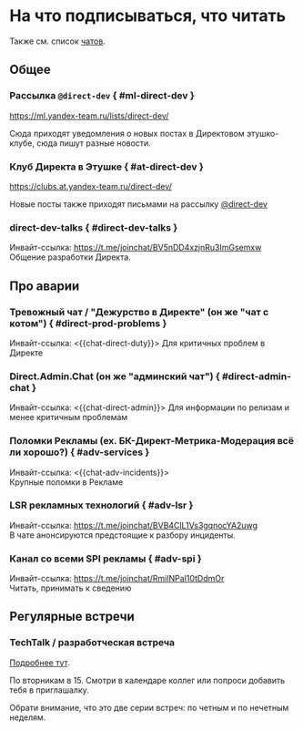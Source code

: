 # На что подписываться, что читать

Также см. список [чатов](chats.md).

## Общее

### Рассылка `@direct-dev` { #ml-direct-dev }

<https://ml.yandex-team.ru/lists/direct-dev/>

Сюда приходят уведомления о новых постах в Директовом этушко-клубе, сюда пишут разные новости.

### Клуб Директа в Этушке { #at-direct-dev }

<https://clubs.at.yandex-team.ru/direct-dev/>

Новые посты также приходят письмами на рассылку [@direct-dev](#ml-direct-dev)

### direct-dev-talks { #direct-dev-talks }

Инвайт-ссылка: <https://t.me/joinchat/BV5nDD4xzjnRu3ImGsemxw>  
Общение разработки Директа.  

## Про аварии

### Тревожный чат / "Дежурство в Директе" (он же "чат с котом") { #direct-prod-problems } 

Инвайт-ссылка: <{{chat-direct-duty}}>
Для критичных проблем в Директе

### Direct.Admin.Chat (он же "админский чат") { #direct-admin-chat }

Инвайт-ссылка: <{{chat-direct-admin}}>
Для информации по релизам и менее критичным проблемам  

### Поломки Рекламы (ex. БК-Директ-Метрика-Модерация всё ли хорошо?) { #adv-services }

Инвайт-ссылка: <{{chat-adv-incidents}}>  
Крупные поломки в Рекламе

### LSR рекламных технологий { #adv-lsr }

Инвайт-ссылка: <https://t.me/joinchat/BVB4ClL1Vs3gqnocYA2uwg>  
В чате анонсируются предстоящие к разбору инциденты.

### Канал со всеми SPI рекламы { #adv-spi }

Инвайт-ссылка: <https://t.me/joinchat/RmilNPaI10tDdmOr>  
Читать, принимать к сведению


## Регулярные встречи

### TechTalk / разработческая встреча
[Подробнее тут](../dev/techtalk.md).

По вторникам в 15. Смотри в календаре коллег или попроси добавить тебя в приглашалку.

Обрати внимание, что это две серии встреч: по четным и по нечетным неделям.

